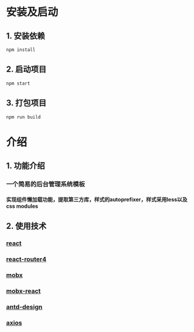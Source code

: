 # 安装及启动
## 1. 安装依赖 
`npm install`
## 2. 启动项目
`npm start`
## 3. 打包项目
`npm run build`
# 介绍
## 1. 功能介绍
### 一个简易的后台管理系统模板
#### 实现组件懒加载功能，提取第三方库，样式的autoprefixer，样式采用less以及css modules
## 2. 使用技术
### [react](https://facebook.github.io/react/)
### [react-router4](https://github.com/ReactTraining/react-router)
### [mobx](https://github.com/mobxjs/mobx)
### [mobx-react](https://github.com/mobxjs/mobx-react)
### [antd-design](https://ant.design/docs/react/introduce-cn)
### [axios](https://github.com/mzabriskie/axios)